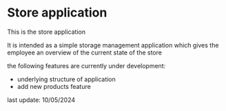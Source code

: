 # Store application 

This is the store application

It is intended as a simple storage management application 
which gives the employee an overview of the current state of the store


the following features are currently under development:
* underlying structure of application
* add new products feature

last update: 10/05/2024